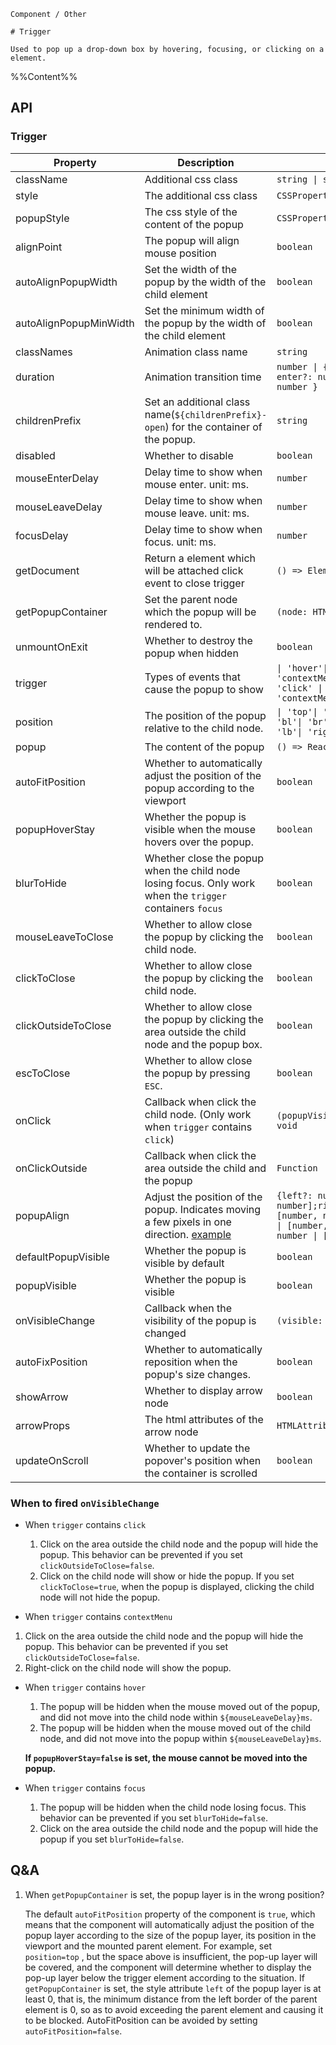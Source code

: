 `````
Component / Other

# Trigger

Used to pop up a drop-down box by hovering, focusing, or clicking on a element.
`````

%%Content%%

## API

### Trigger

|Property|Description|Type|DefaultValue|Version|
|---|---|---|---|---|
|className|Additional css class|`string \| string[]`|`-`|-|
|style|The additional css class|`CSSProperties`|`-`|-|
|popupStyle|The css style of the content of the popup|`CSSProperties`|`-`|-|
|alignPoint|The popup will align mouse position|`boolean`|`-`|-|
|autoAlignPopupWidth|Set the width of the popup by the width of the child element|`boolean`|`-`|-|
|autoAlignPopupMinWidth|Set the minimum width of the popup by the width of the child element|`boolean`|`-`|-|
|classNames|Animation class name|`string`|`fadeId`|-|
|duration|Animation transition time|`number \| { exit?: number; enter?: number; appear?: number }`|`200`|-|
|childrenPrefix|Set an additional class name(`${childrenPrefix}-open`) for the container of the popup.|`string`|`-`|-|
|disabled|Whether to disable|`boolean`|`-`|-|
|mouseEnterDelay|Delay time to show when mouse enter. unit: ms.|`number`|`100`|-|
|mouseLeaveDelay|Delay time to show when mouse leave. unit: ms.|`number`|`100`|-|
|focusDelay|Delay time to show when focus. unit: ms.|`number`|`-`|-|
|getDocument|Return a element which will be attached click event to close trigger|`() => Element`|`() => window.document`|-|
|getPopupContainer|Set the parent node which the popup will be rendered to.|`(node: HTMLElement) => Element`|`-`|-|
|unmountOnExit|Whether to destroy the popup when hidden|`boolean`|`true`|-|
|trigger|Types of events that cause the popup to show|`\| 'hover'\| 'click'\| 'focus'\| 'contextMenu'\| Array<'hover' \| 'click' \| 'focus' \| 'contextMenu'>`|`hover`|-|
|position|The position of the popup relative to the child node.|`\| 'top'\| 'tl'\| 'tr'\| 'bottom'\| 'bl'\| 'br'\| 'left'\| 'lt'\| 'lb'\| 'right'\| 'rt'\| 'rb'`|`bottom`|-|
|popup|The content of the popup|`() => ReactNode`|`-`|-|
|autoFitPosition|Whether to automatically adjust the position of the popup according to the viewport|`boolean`|`true`|-|
|popupHoverStay|Whether the popup is visible when the mouse hovers over the popup.|`boolean`|`true`|-|
|blurToHide|Whether close the popup when the child node losing focus. Only work when the `trigger` containers `focus`|`boolean`|`true`|-|
|mouseLeaveToClose|Whether to allow close the popup by clicking the child node.|`boolean`|`true`|2.22.0|
|clickToClose|Whether to allow close the popup by clicking the child node.|`boolean`|`true`|-|
|clickOutsideToClose|Whether to allow close the popup by clicking the area outside the child node and the popup box.|`boolean`|`true`|-|
|escToClose|Whether to allow close the popup by pressing `ESC`.|`boolean`|`false`|-|
|onClick|Callback when click the child node. (Only work when `trigger` contains `click`)|`(popupVisible: boolean) => void`|`-`|-|
|onClickOutside|Callback when click the area outside the child and the popup|`Function`|`-`|-|
|popupAlign|Adjust the position of the popup. Indicates moving a few pixels in one direction. [example](/react/en-US/components/trigger#popupAlign)|`{left?: number \| [number, number];right?: number \| [number, number];top?: number \| [number, number];bottom?: number \| [number, number];}`|`{}`|-|
|defaultPopupVisible|Whether the popup is visible by default|`boolean`|`-`|-|
|popupVisible|Whether the popup is visible|`boolean`|`-`|-|
|onVisibleChange|Callback when the visibility of the popup is changed|`(visible: boolean) => void`|`-`|-|
|autoFixPosition|Whether to automatically reposition when the popup's size changes.|`boolean`|`true`|-|
|showArrow|Whether to display arrow node|`boolean`|`-`|-|
|arrowProps|The html attributes of the arrow node|`HTMLAttributes<HTMLDivElement>`|`-`|-|
|updateOnScroll|Whether to update the popover's position when the container is scrolled|`boolean`|`-`|2.32.0|

### When to fired `onVisibleChange`

- When `trigger` contains `click`
  1. Click on the area outside the child node and the popup will hide the popup. This behavior can be prevented if you set `clickOutsideToClose=false`.
  2. Click on the child node will show or hide the popup. If you set `clickToClose=true`, when the popup is displayed, clicking the child node will not hide the popup.


-  When `trigger` contains `contextMenu`
  1. Click on the area outside the child node and the popup will hide the popup. This behavior can be prevented if you set `clickOutsideToClose=false`.
  2. Right-click on the child node will show the popup.


- When `trigger` contains `hover`
  1. The popup will be hidden when the mouse moved out of the popup, and did not move into the child node within `${mouseLeaveDelay}ms`.
  2. The popup will be hidden when the mouse moved out of the child node, and did not move into the popup within `${mouseLeaveDelay}ms`.

  **If `popupHoverStay=false` is set, the mouse cannot be moved into the popup.**

- When `trigger` contains `focus`
  1. The popup will be hidden when the child node losing focus. This behavior can be prevented if you set `blurToHide=false`.
  2. Click on the area outside the child node and the popup will hide the popup if you set `blurToHide=false`.



## Q&A

1. When `getPopupContainer` is set, the popup layer is in the wrong position?

    The default `autoFitPosition` property of the component is `true`, which means that the component will automatically adjust the position of the popup layer according to the size of the popup layer, its position in the viewport and the mounted parent element.
    For example, set `position=top` , but the space above is insufficient, the pop-up layer will be covered, and the component will determine whether to display the pop-up layer below the trigger element according to the situation.
    If `getPopupContainer` is set, the style attribute `left` of the popup layer is at least 0, that is, the minimum distance from the left border of the parent element is 0, so as to avoid exceeding the parent element and causing it to be blocked.
    AutoFitPosition can be avoided by setting `autoFitPosition=false`.
